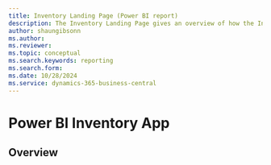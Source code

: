 ```yaml
---
title: Inventory Landing Page (Power BI report)
description: The Inventory Landing Page gives an overview of how the Inventory Report works.
author: shaungibsonn
ms.author: 
ms.reviewer: 
ms.topic: conceptual
ms.search.keywords: reporting
ms.search.form: 
ms.date: 10/28/2024
ms.service: dynamics-365-business-central
---
```


# Power BI Inventory App

## Overview
